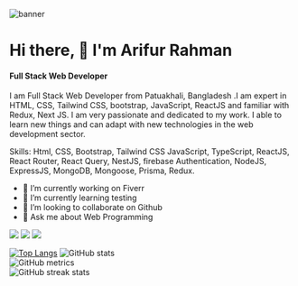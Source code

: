 ![banner](https://user-images.githubusercontent.com/91391950/172764071-eb89088a-a793-42a6-a5bd-f1abce8550ae.png)

<!-- ![Frondend Web Developer](https://drive.google.com/file/d/1o5tK2QjWedfOFVOE3ZxNYw2qfLnp9Mwz/view?usp=sharing) -->
# Hi there, 👋 I'm Arifur Rahman
#### Full Stack Web Developer

I am Full Stack Web Developer from Patuakhali, Bangladesh .I am expert in HTML, CSS, Tailwind CSS, bootstrap, JavaScript, ReactJS and familiar with Redux, Next JS. I am very passionate and dedicated to my work. I able to learn new things and can adapt with new technologies in the web development sector.

Skills: Html, CSS, Bootstrap, Tailwind CSS JavaScript, TypeScript, ReactJS, React Router, React Query, NestJS, firebase Authentication, NodeJS, ExpressJS, MongoDB, Mongoose, Prisma, Redux.

- 🔭 I’m currently working on Fiverr 
- 🌱 I’m currently learning testing 
- 👯 I’m looking to collaborate on Github 
- 💬 Ask me about Web Programming 


[![](https://img.shields.io/badge/linkedin-blue?style=for-the-badge)](https://www.linkedin.com/in/alaminarif/)
[![](https://img.shields.io/badge/facebook-blue?style=for-the-badge)](https://www.facebook.com/me.alamin.arif)
[![](https://img.shields.io/badge/twitter-blue?style=for-the-badge)](https://twitter.com/alamin__arif)

 [![Top Langs](https://github-readme-stats.vercel.app/api/top-langs/?username=alaminarif)](https://github.com/anuraghazra/github-readme-stats)
![GitHub stats](https://github-readme-stats.vercel.app/api?username=alaminarif&show_icons=true)  
![GitHub metrics](https://metrics.lecoq.io/alaminarif)  
![GitHub streak stats](https://github-readme-streak-stats.herokuapp.com/?user=alaminarif) 

